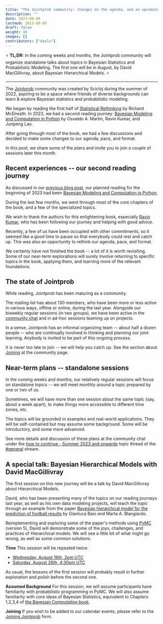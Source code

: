 ```yaml
---
title: "The Jointprob community: changes on the agenda, and an upcoming talk about Bayesian Hierarchical Models"
description: ""
date: 2023-08-09
lastmod: 2023-08-09
draft: false
weight: 40
images: []
contributors: ["daslu"]
---
```


:star: **TL;DR:** In the coming weeks and months, the Jointprob community will organize standalone talks about topics in Bayesian Statistics and Probabilistic Modeling. The first one will be in August, by David MacGillivray, about Bayesian Hierarchical Models. :star:

---------------

The [Jointprob](https://scicloj.github.io/docs/community/groups/jointprob) community was created by Scicloj during the summer of 2022, aspiring to be a space where friends of diverse backgrounds can learn & explore Bayesian statistics and probabilistic modeling.

We began by reading the first half of [Statistical Rethinking](https://xcelab.net/rm/statistical-rethinking/) by Richard McElreath. In 2023, we had a second reading journey: [Bayesian Modeling and Computation in Python](https://bayesiancomputationbook.com/) by Osvaldo A. Martin, Ravin Kumar, and Junpeng Lao.

After going through most of the book, we had a few discussions and decided to make some changes to our agenda, pace, and format.

In this post, we share some of the plans and invite you to join a couple of sessions later this month.

## Recent experiences -- our second reading journey
As discussed in our [previous blog post](https://scicloj.github.io/blog/jointprob-in-2023-bayesian-modeling-and-computation-meeting-ravin-kumar/), our planned reading for the beginning of 2023 had been [Bayesian Modeling and Computation in Python](https://bayesiancomputationbook.com/).

During the last few months, we went through most of the core chapters of the book, and a few of the specialized topics.

We wish to thank the authors for this enlightening book, especially [Ravin Kumar](https://ravinkumar.com/), who has been following our journey and helping with good advice.

Recently, a few of us have been occupied with other commitments, so it seemed like a good time to pause so that everybody could rest and catch up. This was also an opportunity to rethink our agenda, pace, and format.

We certainly have not finished the book -- a lot of it is worth revisiting. Some of our near-term explorations will surely involve returning to specific topics in the book, applying them, and learning more of the relevant foundations.

## The state of Jointprob
While reading, Jointprob has been maturing as a community.

The mailing list has about 130 members, who have been more or less active in various ways, offline or online, during the last year. Alongside our biweekly regular sessions (in two groups), we have been active in the [community chat](https://scicloj.github.io/docs/community/groups/jointprob/#chat) and in ad-hoc sessions teaming up on projects.

In a sense, Jointprob has an informal organizing team -- about half a dozen people -- who are continually involved in thinking and planning our joint learning. Anybody is invited to be part of this ongoing process.

It is never too late to join -- we will help you catch up. See the section about [Joining](https://scicloj.github.io/docs/community/groups/jointprob/#joining) at the community page.

## Near-term plans -- standalone sessions
In the coming weeks and months, our relatively regular sessions will focus on standalone topics -- we will meet monthly around a topic prepared by one or two of us.

Sometimes, we will have more than one session about the same topic (say, about a week apart), to make things more accessible to different time zones, etc.

The topics will be grounded in examples and real-world applications. They will be self-contained but may assume some background. Some will be introductory, and some more advanced.

See more details and discussion of these plans at the community chat under the [how to continue - Summer 2023 and onwards](https://jointprob.zulipchat.com/#narrow/stream/331009-general/topic/how.20to.20continue.20-.20Summer.202023.20and.20onwards) topic thread of the [#general](https://jointprob.zulipchat.com/#narrow/stream/331009-general) stream.

## A special talk: Bayesian Hierarchical Models with David MacGillivray

The first session on this new journey will be a talk by David MacGillivray about Hierarchical Models.

David, who has been presenting many of the topics on our reading journeys last year, as well as his own data modeling projects, will teach the topic  through an example from the paper [Bayesian hierarchical model for the prediction of football results](https://discovery.ucl.ac.uk/id/eprint/16040/1/16040.pdf) by Gianluca Baio and Marta A. Blangiardo. 

Reimplementing and exploring some of the paper's methods using [PyMC](https://www.pymc.io/) (version 5), David will demonstrate some of the joys, challenges, and practices of Hierarchical models. We will see a little bit of what might go wrong, as well as some common solutions.

**Time** 
This session will be repeated twice:
* [Wednesday, August 16th, 2pm UTC](https://time.is/14:00_16_Aug_2023_in_UTC)
* [Saturday, August 26th, 4:30pm UTC](https://time.is/16:30_26_Aug_2023_in_UTC)

As usual, the lessons of the first session will probably result in further exploration and polish before the second one.

**Assumed Background**
For this session, we will assume participants have familiarity with probabilistic programming in PyMC. We will also assume familiarity with core ideas of Bayesian Statistics, equivalent to Chapters 1,2,3,4 of [the Bayesian Computation book](https://bayesiancomputationbook.com/).  

**Joining**
If you wish to be added to our calendar events, please refer to the [Joining Jointprob](https://scicloj.github.io/docs/community/groups/jointprob/#joining) form.


